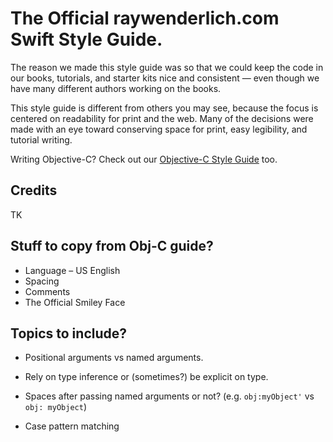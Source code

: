 # The Official raywenderlich.com Swift Style Guide.

The reason we made this style guide was so that we could keep the code in our books, tutorials, and starter kits nice and consistent — even though we have many different authors working on the books.

This style guide is different from others you may see, because the focus is centered on readability for print and the web. Many of the decisions were made with an eye toward conserving space for print, easy legibility, and tutorial writing.

Writing Objective-C? Check out our [Objective-C Style Guide](https://github.com/raywenderlich/objective-c-style-guide) too.

## Credits

TK

## Stuff to copy from Obj-C guide?

* Language – US English
* Spacing
* Comments
* The Official Smiley Face

## Topics to include?

* Positional arguments vs named arguments.

* Rely on type inference or (sometimes?) be explicit on type.

* Spaces after passing named arguments or not? (e.g. `obj:myObject'` vs `obj: myObject`)

* Case pattern matching

